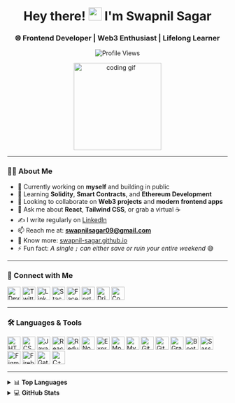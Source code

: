 <h1 align="center">Hey there! <img src="https://raw.githubusercontent.com/MartinHeinz/MartinHeinz/master/wave.gif" width="30px"> I'm Swapnil Sagar</h1>
<h3 align="center">🌐 Frontend Developer | Web3 Enthusiast | Lifelong Learner</h3>

<p align="center">
  <img src="https://komarev.com/ghpvc/?username=swapnil-sagar&label=Profile%20views&color=blueviolet&style=flat" alt="Profile Views"/>
</p>

<p align="center">
  <img src="https://media.giphy.com/media/L8K62iTDkzGX6/giphy.gif" width="200" alt="coding gif"/>
</p>

---

### 👨‍💻 About Me
- 🔭 Currently working on **myself** and building in public
- 🌱 Learning **Solidity**, **Smart Contracts**, and **Ethereum Development**
- 👯 Looking to collaborate on **Web3 projects** and **modern frontend apps**
- 🧠 Ask me about **React**, **Tailwind CSS**, or grab a virtual ☕
- ✍️ I write regularly on [LinkedIn](https://www.linkedin.com/in/swapnilsagar09/)
- 📫 Reach me at: **swapnilsagar09@gmail.com**
- 🧾 Know more: [swapnil-sagar.github.io](https://swapnil-sagar.github.io/)
- ⚡ Fun fact: _A single `;` can either save or ruin your entire weekend_ 😅

---

### 🔗 Connect with Me

<p align="left">
  <a href="https://dev.to/swapnil09" target="_blank"><img src="https://cdn.simpleicons.org/devdotto/white" alt="Dev.to" width="30"/></a>
  <a href="https://twitter.com/sagar946" target="_blank"><img src="https://cdn.simpleicons.org/twitter/1DA1F2" alt="Twitter" width="30"/></a>
  <a href="https://www.linkedin.com/in/swapnilsagar09/" target="_blank"><img src="https://cdn.simpleicons.org/linkedin/0077B5" alt="LinkedIn" width="30"/></a>
  <a href="https://stackoverflow.com/users/9269419/swapnil-sagar" target="_blank"><img src="https://cdn.simpleicons.org/stackoverflow/F58025" alt="StackOverflow" width="30"/></a>
  <a href="https://www.facebook.com/sagar.swapnil946/" target="_blank"><img src="https://cdn.simpleicons.org/facebook/1877F2" alt="Facebook" width="30"/></a>
  <a href="https://www.instagram.com/_swapnilsagar_/" target="_blank"><img src="https://cdn.simpleicons.org/instagram/E4405F" alt="Instagram" width="30"/></a>
  <a href="https://dribbble.com/swapnil09" target="_blank"><img src="https://cdn.simpleicons.org/dribbble/EA4C89" alt="Dribbble" width="30"/></a>
  <a href="https://www.codechef.com/users/swapnil946" target="_blank"><img src="https://cdn.simpleicons.org/codechef/5B4638" alt="CodeChef" width="30"/></a>
</p>

---

### 🛠️ Languages & Tools

<p>
  <img src="https://cdn.simpleicons.org/html5/E34F26" width="30" alt="HTML5"/>
  <img src="https://cdn.simpleicons.org/css3/1572B6" width="30" alt="CSS3"/>
  <img src="https://cdn.simpleicons.org/javascript/F7DF1E" width="30" alt="JavaScript"/>
  <img src="https://cdn.simpleicons.org/react/61DAFB" width="30" alt="React"/>
  <img src="https://cdn.simpleicons.org/redux/764ABC" width="30" alt="Redux"/>
  <img src="https://cdn.simpleicons.org/node.js/339933" width="30" alt="Node.js"/>
  <img src="https://cdn.simpleicons.org/express/000000" width="30" alt="Express"/>
  <img src="https://cdn.simpleicons.org/mongodb/47A248" width="30" alt="MongoDB"/>
  <img src="https://cdn.simpleicons.org/mysql/4479A1" width="30" alt="MySQL"/>
  <img src="https://cdn.simpleicons.org/git/F05032" width="30" alt="Git"/>
  <img src="https://cdn.simpleicons.org/github/white" width="30" alt="GitHub"/>
  <img src="https://cdn.simpleicons.org/graphql/E10098" width="30" alt="GraphQL"/>
  <img src="https://cdn.simpleicons.org/bootstrap/7952B3" width="30" alt="Bootstrap"/>
  <img src="https://cdn.simpleicons.org/sass/CC6699" width="30" alt="Sass"/>
  <img src="https://cdn.simpleicons.org/figma/F24E1E" width="30" alt="Figma"/>
  <img src="https://cdn.simpleicons.org/firebase/FFCA28" width="30" alt="Firebase"/>
  <img src="https://cdn.simpleicons.org/gatsby/663399" width="30" alt="Gatsby"/>
  <img src="https://cdn.simpleicons.org/cplusplus/00599C" width="30" alt="C++"/>
</p>

---

<details>
  <summary>📊 <strong>Top Languages</strong></summary>
  <p align="center">
    <img src="https://github-readme-stats.vercel.app/api/top-langs?username=swapnil-sagar&show_icons=true&locale=en&layout=compact&theme=tokyonight" alt="Top Languages"/>
  </p>
</details>

<details>
  <summary>💻 <strong>GitHub Stats</strong></summary>
  <p align="center">
    <img src="https://github-readme-stats.vercel.app/api?username=swapnil-sagar&show_icons=true&locale=en&theme=tokyonight" alt="GitHub Stats"/>
  </p>
</details>
